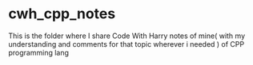 # cwh_cpp_notes

This is the folder where I share Code With Harry notes of mine( with my understanding and comments for that topic wherever i needed ) of CPP programming lang
